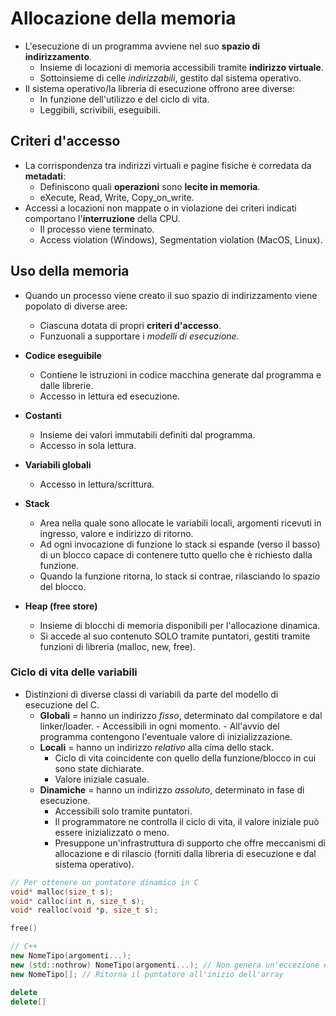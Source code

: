 # Allocazione della memoria
- L'esecuzione di un programma avviene nel suo **spazio di indirizzamento**.
	- Insieme di locazioni di memoria accessibili tramite **indirizzo virtuale**.
	- Sottoinsieme di celle *indirizzabili*, gestito dal sistema operativo.
- Il sistema operativo/la libreria di esecuzione offrono aree diverse:
	- In funzione dell'utilizzo e del ciclo di vita.
	- Leggibili, scrivibili, eseguibili.

## Criteri d'accesso
- La corrispondenza tra indirizzi virtuali e pagine fisiche è corredata da **metadati**:
	- Definiscono quali **operazioni** sono **lecite in memoria**.
	- eXecute, Read, Write, Copy_on_write.
- Accessi a locazioni non mappate o in violazione dei criteri indicati comportano l'**interruzione** della CPU.
	- Il processo viene terminato.
	- Access violation (Windows), Segmentation violation (MacOS, Linux).

## Uso della memoria
- Quando un processo viene creato il suo spazio di indirizzamento viene popolato di diverse aree:
	- Ciascuna dotata di propri **criteri d'accesso**.
	- Funzuonali a supportare i *modelli di esecuzione*.
- **Codice eseguibile**
	- Contiene le istruzioni in codice macchina generate dal programma e dalle librerie.
	- Accesso in lettura ed esecuzione.
- **Costanti**
	- Insieme dei valori immutabili definiti dal programma.
	- Accesso in sola lettura.
- **Variabili globali**
	- Accesso in lettura/scrittura.


- **Stack**
	- Area nella quale sono allocate le variabili locali, argomenti ricevuti in ingresso, valore e indirizzo di ritorno.
	- Ad ogni invocazione di funzione lo stack si espande (verso il basso) di un blocco capace di contenere tutto quello che è richiesto dalla funzione.
	- Quando la funzione ritorna, lo stack si contrae, rilasciando lo spazio del blocco.
- **Heap (free store)**
	- Insieme di blocchi di memoria disponibili per l'allocazione dinamica.
	- Si accede al suo contenuto SOLO tramite puntatori, gestiti tramite funzioni di libreria (malloc, new, free).

### Ciclo di vita delle variabili
- Distinzioni di diverse classi di variabili da parte del modello di esecuzione del C.
	- **Globali** = hanno un indirizzo *fisso*, determinato dal compilatore e dal linker/loader.
			- Accessibili in ogni momento.
			- All'avvio del programma contengono l'eventuale valore di inizializzazione.
	- **Locali** = hanno un indirizzo *relativo* alla cima dello stack.
		- Ciclo di vita coincidente con quello della funzione/blocco in cui sono state dichiarate.
		- Valore iniziale casuale.
	- **Dinamiche** = hanno un indirizzo *assoluto*, determinato in fase di esecuzione.
		- Accessibili solo tramite puntatori.
		- Il programmatore ne controlla il ciclo di vita, il valore iniziale può essere inizializzato o meno.
		- Presuppone un'infrastruttura di supporto che offre meccanismi di allocazione e di rilascio (forniti dalla libreria di esecuzione e dal sistema operativo).

```C
// Per ottenere un puntatore dinamico in C
void* malloc(size_t s);
void* calloc(int n, size_t s);
void* realloc(void *p, size_t s);

free()
```

``` C++
// C++
new NomeTipo(argomenti...);
new (std::nothrow) NomeTipo(argomenti...); // Non genera un'eccezione e restituisce un puntatore non valido (nullptr)
new NomeTipo[]; // Ritorna il puntatore all'inizio dell'array

delete
delete[]
```
